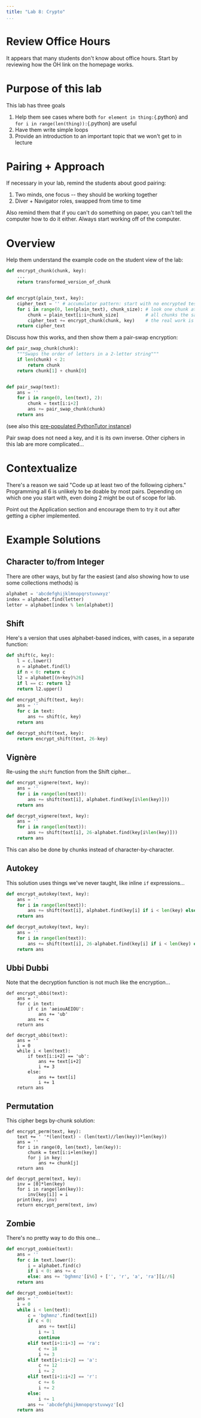 ```yaml
---
title: "Lab 8: Crypto"
...
```



# Review Office Hours

It appears that many students don't know about office hours.
Start by reviewing how the OH link on the homepage works.


# Purpose of this lab

This lab has three goals

1.	Help them see cases where both `for element in thing:`{.python} and `for i in range(len(thing)):`{.python} are useful
2.	Have them write simple loops
3.	Provide an introduction to an important topic that we won't get to in lecture

# Pairing + Approach

If necessary in your lab, remind the students about good pairing:

1.	Two minds, one focus -- they should be working together
2.	Diver + Navigator roles, swapped from time to time

Also remind them that if you can't do something on paper, you can't tell the computer how to do it either.
Always start working off of the computer.

# Overview

Help them understand the example code on the student view of the lab:

````python
def encrypt_chunk(chunk, key):
    ...
    return transformed_version_of_chunk


def encrypt(plain_text, key):
    cipher_text = '' # accumulator pattern: start with no encrypted test
    for i in range(0, len(plain_text), chunk_size): # look one chunk at a time
        chunk = plain_text[i:i+chunk_size]          # all chunks the same size
        cipher_text += encrypt_chunk(chunk, key)    # the real work is in another function
    return cipher_text
````

Discuss how this works, and then show them a pair-swap encryption:

````python
def pair_swap_chunk(chunk):
    """Swaps the order of letters in a 2-letter string"""
    if len(chunk) < 2:
    	return chunk
    return chunk[1] + chunk[0]


def pair_swap(text):
    ans = ''
    for i in range(0, len(text), 2):
        chunk = text[i:i+2]
        ans += pair_swap_chunk(chunk)
    return ans
````

(see also this [pre-populated PythonTutor instance](http://pythontutor.com/visualize.html#code=def%20pair_swap_chunk%28chunk%29%3A%0A%20%20%20%20%22%22%22Swaps%20the%20order%20of%20letters%20in%20a%202-letter%20string%22%22%22%0A%20%20%20%20if%20len%28chunk%29%20%3C%202%3A%0A%20%20%20%20%20%20%20%20return%20chunk%0A%20%20%20%20return%20chunk%5B1%5D%20%2B%20chunk%5B0%5D%0A%0A%0Adef%20pair_swap%28text%29%3A%0A%20%20%20%20ans%20%3D%20%0A%20%20%20%20for%20i%20in%20range%280,%20len%28text%29,%202%29%3A%0A%20%20%20%20%20%20%20%20chunk%20%3D%20text%5Bi%3Ai%2B2%5D%0A%20%20%20%20%20%20%20%20ans%20%2B%3D%20pair_swap_chunk%28chunk%29%0A%20%20%20%20return%20ans%0A%0Ap%20%3D%20'this%20is%20a%20test'%0Ae%20%3D%20pair_swap%28p%29&cumulative=false&heapPrimitives=true&mode=edit&origin=opt-frontend.js&py=3&rawInputLstJSON=%5B%5D&textReferences=false))

Pair swap does not need a key, and it is its own inverse.
Other ciphers in this lab are more complicated...

# Contextualize

There's a reason we said "Code up at least two of the following ciphers."
Programming all 6 is unlikely to be doable by most pairs.
Depending on which one you start with, even doing 2 might be out of scope for lab.

Point out the Application section and encourage them to try it out after getting a cipher implemented.

# Example Solutions

## Character to/from Integer

There are other ways, but by far the easiest (and also showing how to use some collections methods) is

````python
alphabet = 'abcdefghijklmnopqrstuvwxyz'
index = alphabet.find(letter)
letter = alphabet[index % len(alphabet)]
````
## Shift

Here's a version that uses alphabet-based indices, with cases, in a separate function:

````python
def shift(c, key):
    l = c.lower()
    n = alphabet.find(l)
    if n < 0: return c
    l2 = alphabet[(n+key)%26]
    if l == c: return l2
    return l2.upper()
    
def encrypt_shift(text, key):
    ans = ''
    for c in text:
        ans += shift(c, key)
    return ans

def decrypt_shift(text, key):
    return encrypt_shift(text, 26-key)
````


## Vignère

Re-using the `shift` function from the Shift cipher...

````python
def encrypt_vignere(text, key):
    ans = ''
    for i in range(len(text)):
        ans += shift(text[i], alphabet.find(key[i%len(key)]))
    return ans

def decrypt_vignere(text, key):
    ans = ''
    for i in range(len(text)):
        ans += shift(text[i], 26-alphabet.find(key[i%len(key)]))
    return ans
````

This can also be done by chunks instead of character-by-character.

## Autokey

This solution uses things we've never taught, like inline `if` expressions...

````python
def encrypt_autokey(text, key):
    ans = ''
    for i in range(len(text)):
        ans += shift(text[i], alphabet.find(key[i] if i < len(key) else text[i-len(key)]))
    return ans

def decrypt_autokey(text, key):
    ans = ''
    for i in range(len(text)):
        ans += shift(text[i], 26-alphabet.find(key[i] if i < len(key) else ans[i-len(key)]))
    return ans
````

## Ubbi Dubbi

Note that the decryption function is not much like the encryption...

````
def encrypt_ubbi(text):
    ans = ''
    for c in text:
        if c in 'aeiouAEIOU':
            ans += 'ub'
        ans += c
    return ans

def decrypt_ubbi(text):
    ans = ''
    i = 0
    while i < len(text):
        if text[i:i+2] == 'ub':
            ans += text[i+2]
            i += 3
        else:
            ans += text[i]
            i += 1
    return ans
````


## Permutation

This cipher begs by-chunk solution:

````
def encrypt_perm(text, key):
    text += ' '*(len(text) - (len(text)//len(key))*len(key))
    ans = ''
    for i in range(0, len(text), len(key)):
        chunk = text[i:i+len(key)]
        for j in key:
            ans += chunk[j]
    return ans

def decrypt_perm(text, key):
    inv = [0]*len(key)
    for i in range(len(key)):
        inv[key[i]] = i
    print(key, inv)
    return encrypt_perm(text, inv)
````

## Zombie

There's no pretty way to do this one...

````python
def encrypt_zombie(text):
    ans = ''
    for c in text.lower():
        i = alphabet.find(c)
        if i < 0: ans += c
        else: ans += 'bghmnz'[i%6] + ['', 'r', 'a', 'ra'][i//6]
    return ans

def decrypt_zombie(text):
    ans = ''
    i = 0
    while i < len(text):
        c = 'bghmnz'.find(text[i])
        if c < 0:
            ans += text[i]
            i += 1
            continue
        elif text[i+1:i+3] == 'ra': 
            c += 18
            i += 3
        elif text[i+1:i+2] == 'a': 
            c += 12
            i += 2
        elif text[i+1:i+2] == 'r': 
            c += 6
            i += 2
        else: 
            i += 1
        ans += 'abcdefghijkmnopqrstuvwyz'[c]
    return ans
````
